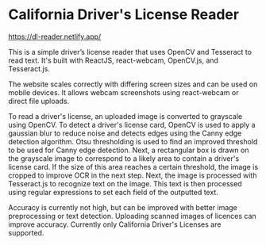 # California Driver's License Reader

https://dl-reader.netlify.app/

This is a simple driver’s license reader that uses OpenCV and Tesseract to read text. It's built with ReactJS, react-webcam, OpenCV.js, and Tesseract.js.

The website scales correctly with differing screen sizes and can be used on mobile devices. It allows webcam screenshots using react-webcam or direct file uploads.

To read a driver's license, an uploaded image is converted to grayscale using OpenCV. To detect a driver's license card, OpenCV is used to apply a gaussian blur to reduce noise and detects edges using the Canny edge detection algorithm. Otsu thresholding is used to find an improved threshold to be used for Canny edge detection. Next, a rectangular box is drawn on the grayscale image to correspond to a likely area to contain a driver's license card. If the size of this area reaches a certain threshold, the image is cropped to improve OCR in the next step. Next, the image is processed with Tesseract.js to recognize text on the image. This text is then processed using regular expressions to set each field of the outputted text.

Accuracy is currently not high, but can be improved with better image preprocessing or text detection. Uploading scanned images of licences can improve accuracy. Currently only California Driver's Licenses are supported.
